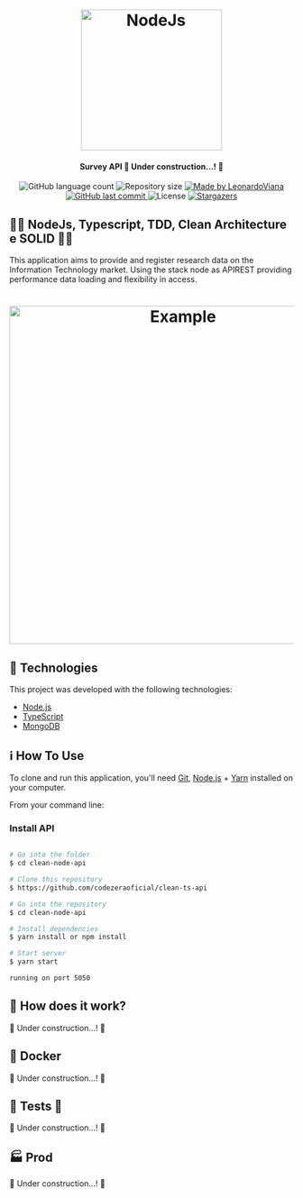 
<h1 align="center">
    <img alt="NodeJs" title="#NodeJs" src="https://miro.medium.com/max/900/1*EaB5rd8ml5HL1KXFWkNeiA.png" width="250px" />
</h1>

<h4 align="center"> 
	 Survey API 🚧 Under construction...! 🚧 
</h4>
<p align="center">
  <img alt="GitHub language count" src="https://img.shields.io/github/languages/count/codezeraoficial/GoRentServer?color=%2304D361">

  <img alt="Repository size" src="https://img.shields.io/github/repo-size/codezeraoficial/clean-ts-api">
	
  <a href="https://www.linkedin.com/in/leonardo-rviana/">
    <img alt="Made by LeonardoViana" src="https://img.shields.io/badge/made%20by-LeonardoViana-%2304D361">
  </a>

  <a href="https://github.com/codezeraoficial/clean-ts-api/commits/master">
    <img alt="GitHub last commit" src="https://img.shields.io/github/last-commit/codezeraoficial/clean-ts-api">
  </a>

  <img alt="License" src="https://img.shields.io/badge/license-MIT-brightgreen">
   <a href="https://github.com/codezeraoficial/clean-ts-api/stargazers">
    <img alt="Stargazers" src="https://img.shields.io/github/stars/codezeraoficial/clean-ts-api?style=social">
  </a>
</p>





## :man_technologist: NodeJs, Typescript, TDD, Clean Architecture e SOLID :construction_worker_man:

This application aims to provide and register research data on the Information Technology market. Using the stack node as APIREST providing performance
data loading and flexibility in access.

<h1 align="center">
    <img alt="Example" title="Example" src="https://www.infoq.com/i18n/software-architecture-trends-2019/styles/illustration.svg" width="600px" />
</h1>


## :rocket: Technologies

This project was developed with the following technologies:

- [Node.js][nodejs]
- [TypeScript][typescript]
- [MongoDB][mongodb]



## :information_source: How To Use

To clone and run this application, you'll need [Git](https://git-scm.com), [Node.js][nodejs] + [Yarn][yarn] installed on your computer.

From your command line:

### Install API 

```bash

# Go into the folder
$ cd clean-node-api

# Clone this repository
$ https://github.com/codezeraoficial/clean-ts-api

# Go into the repository
$ cd clean-node-api

# Install dependencies
$ yarn install or npm install

# Start server
$ yarn start

running on port 5050
```

## :battery: How does it work? 

🚧 Under construction...! 🚧 

## :whale2: Docker

🚧 Under construction...! 🚧 

## :test_tube:  Tests  :test_tube:

🚧 Under construction...! 🚧 

## :factory: Prod

🚧 Under construction...! 🚧 

[nodejs]: https://nodejs.org/
[typescript]: https://www.typescriptlang.org/
[yarn]: https://yarnpkg.com/
[vs]: https://code.visualstudio.com/
[mongodb]: https://www.mongodb.com/cloud/atlas/
[insomnia]: https://insomnia.rest/
[surveyapi]: https://go-rent.herokuapp.com
[docker]: https://www.docker.com/

